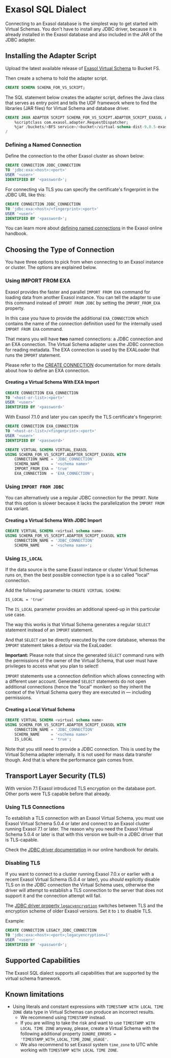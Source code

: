# Exasol SQL Dialect

Connecting to an Exasol database is the simplest way to get started with Virtual Schemas. You don't have to install any JDBC driver, because it is already installed in the Exasol database and also included in the JAR of the JDBC adapter.

## Installing the Adapter Script

Upload the latest available release of [Exasol Virtual Schema](https://github.com/exasol/exasol-virtual-schema/releases) to Bucket FS.

Then create a schema to hold the adapter script.

```sql
CREATE SCHEMA SCHEMA_FOR_VS_SCRIPT;
```

The SQL statement below creates the adapter script, defines the Java class that serves as entry point and tells the UDF framework where to find the libraries (JAR files) for Virtual Schema and database driver.

```sql
CREATE JAVA ADAPTER SCRIPT SCHEMA_FOR_VS_SCRIPT.ADAPTER_SCRIPT_EXASOL AS
    %scriptclass com.exasol.adapter.RequestDispatcher;
    %jar /buckets/<BFS service>/<bucket>/virtual-schema-dist-9.0.5-exasol-6.0.4.jar;
/
```

### Defining a Named Connection

Define the connection to the other Exasol cluster as shown below:

```sql
CREATE CONNECTION JDBC_CONNECTION
TO 'jdbc:exa:<host>:<port>'
USER '<user>'
IDENTIFIED BY '<password>';
```

For connecting via TLS you can specify the certificate's fingerprint in the JDBC URL like this:

```sql
CREATE CONNECTION JDBC_CONNECTION
TO 'jdbc:exa:<host>/<fingerprint>:<port>'
USER '<user>'
IDENTIFIED BY '<password>';
```

You can learn more about [defining named connections](https://docs.exasol.com/sql/create_connection.htm) in the Exasol online handbook.

## Choosing the Type of Connection

You have three options to pick from when connecting to an Exasol instance or cluster. The options are explained below.

### Using IMPORT FROM EXA

Exasol provides the faster and parallel `IMPORT FROM EXA` command for loading data from another Exasol instance. You can tell the adapter to use this command instead of `IMPORT FROM JDBC` by setting the `IMPORT_FROM_EXA` property. 

In this case you have to provide the additional `EXA_CONNECTION` which contains the name of the connection definition used for the internally used `IMPORT FROM EXA` command.

That means you will have **two** named connections: a JDBC connection and an EXA connection. The Virtual Schema adapter uses the JDBC connection for reading metadata. The EXA connection is used by the EXALoader that runs the `IMPORT` statement.

Please refer to the [CREATE CONNECTION](https://docs.exasol.com/sql/create_connection.htm) documentation for more details about how to define an EXA connection.

#### Creating a Virtual Schema With EXA Import

```sql
CREATE CONNECTION EXA_CONNECTION
TO '<host-or-list>:<port>'
USER '<user>'
IDENTIFIED BY '<password>'
```

With Exasol 7.1.0 and later you can specify the TLS certificate's fingerprint:

```sql
CREATE CONNECTION EXA_CONNECTION
TO '<host-or-list>/<fingerprint>:<port>'
USER '<user>'
IDENTIFIED BY '<password>'
```

```sql
CREATE VIRTUAL SCHEMA VIRTUAL_EXASOL 
USING SCHEMA_FOR_VS_SCRIPT.ADAPTER_SCRIPT_EXASOL WITH
    CONNECTION_NAME = 'JDBC_CONNECTION'
    SCHEMA_NAME     = '<schema name>'
    IMPORT_FROM_EXA = 'true'
    EXA_CONNECTION  = 'EXA_CONNECTION';
```

### Using `IMPORT FROM JDBC`

You can alternatively use a regular JDBC connection for the `IMPORT`. Note that this option is slower because it lacks the parallelization the `IMPORT FROM EXA` variant.

#### Creating a Virtual Schema With JDBC Import

```sql
CREATE VIRTUAL SCHEMA <virtual schema name> 
USING SCHEMA_FOR_VS_SCRIPT.ADAPTER_SCRIPT_EXASOL WITH
    CONNECTION_NAME = 'JDBC_CONNECTION'
    SCHEMA_NAME     = '<schema name>';
```

### Using `IS_LOCAL`

If the data source is the same Exasol instance or cluster Virtual Schemas runs on, then the best possible connection type is a so called "local" connection.

Add the following parameter to `CREATE VIRTUAL SCHEMA`:

    IS_LOCAL = 'true'

The `IS_LOCAL` parameter provides an additional speed-up in this particular use case.

The way this works is that Virtual Schema generates a regular `SELECT` statement instead of an `IMPORT` statement.

And that `SELECT` can be directly executed by the core database, whereas the `IMPORT` statement takes a detour via the ExaLoader.

**Important:** Please note that since the generated `SELECT` command runs with the permissions of the owner of the Virtual Schema, that user must have privileges to access what you plan to select!

`IMPORT` statements use a connection definition which allows connecting with a different user account. Generated `SELECT` statements do not open additional connections (hence the "local" moniker) so they inherit the context of the Virtual Schema query they are executed in &mdash; including permissions.

#### Creating a Local Virtual Schema

```sql
CREATE VIRTUAL SCHEMA <virtual schema name> 
USING SCHEMA_FOR_VS_SCRIPT.ADAPTER_SCRIPT_EXASOL WITH
    CONNECTION_NAME = 'JDBC_CONNECTION'
    SCHEMA_NAME     = '<schema name>'
    IS_LOCAL        = 'true';
```

Note that you still need to provide a JDBC connection. This is used by the Virtual Schema adapter internally. It is not used for mass data transfer though. And that is where the performance gain comes from.

## Transport Layer Security (TLS)

With version 7.1 Exasol introduced TLS encryption on the database port. Other ports were TLS capable before that already.

### Using TLS Connections

To establish a TLS connection with an Exasol Virtual Schema, you must use Exasol Virtual Schema 5.0.4 or later and connect to an Exasol cluster running Exasol 7.1 or later. The reason why you need the Exasol Virtual Schema 5.0.4 or later is that with this version we built-in a JDBC driver that is TLS-capable.

Check the [JDBC driver documentation](https://docs.exasol.com/connect_exasol/drivers/jdbc.htm) in our online handbook for details.

### Disabling TLS

If you want to connect to a cluster running Exasol 7.0.x or earlier with a recent Exasol Virtual Schema (5.0.4 or later), you _should_ explicitly disable TLS on in the JDBC connection the Virtual Schema uses, otherwise the driver will attempt to establish a TLS connection to the server that does not support it and the connection attempt will fail.

The [JDBC driver property `legacyencryption`](https://docs.exasol.com/connect_exasol/drivers/jdbc.htm#SupportedDriverProperties) switches between TLS and the encryption scheme of older Exasol versions. Set it to `1` to disable TLS.

Example:

```sql
CREATE CONNECTION LEGACY_JDBC_CONNECTION
TO 'jdbc:exa:<host>:<port>;legacyencryption=1'
USER '<user>'
IDENTIFIED BY '<password>';
```

## Supported Capabilities

The Exasol SQL dialect supports all capabilities that are supported by the virtual schema framework.

## Known limitations

* Using literals and constant expressions with `TIMESTAMP WITH LOCAL TIME ZONE` data type in Virtual Schemas can produce an incorrect results.
   * We recommend using `TIMESTAMP` instead.
   * If you are willing to take the risk and want to use `TIMESTAMP WITH LOCAL TIME ZONE` anyway, please, create a Virtual Schema with the following additional property `IGNORE_ERRORS = 'TIMESTAMP_WITH_LOCAL_TIME_ZONE_USAGE'`.
   * We also recommend to set Exasol system `time_zone` to UTC while working with `TIMESTAMP WITH LOCAL TIME ZONE`.
